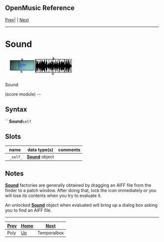 OpenMusic Reference  
---  
[Prev](poly)| | [Next](temporalboxclass)  
  
* * *

# Sound

![](figures/classes/sound.png)

  
  
Sound  
  
(score module) \--  

## Syntax

`` **Sound**` self `

## Slots

name| data type(s)| comments  
---|---|---  
` _self_`| [ **Sound**](sound) object|  
  
## Notes

[ **Sound**](sound) factories are generally obtained by dragging an AIFF
file from the finder to a patch window. After doing that, lock the icon
immediately or you will lose its contents when you try to evaluate it.

An unlocked [**Sound**](sound) object when evaluated will bring up a
dialog box asking you to find an AIFF file.

* * *

[Prev](poly)| [Home](index)| [Next](temporalboxclass)  
---|---|---  
Poly| [Up](classref.main)| Temporalbox

